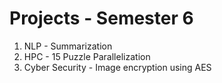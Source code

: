 # Projects - Semester 6

1. NLP - Summarization
2. HPC - 15 Puzzle Parallelization
3. Cyber Security - Image encryption using AES

